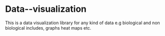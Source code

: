 # Data--visualization
This is a data visualization library for any kind of data e.g biological and non biological includes, graphs heat maps etc.
